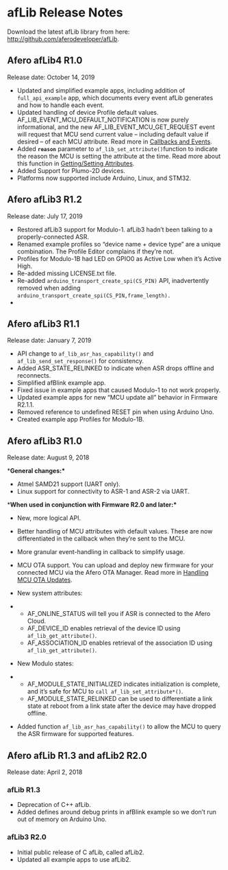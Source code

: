# afLib Release Notes

Download the latest afLib library from here: http://github.com/aferodeveloper/afLib.

## Afero afLib4 R1.0

Release date: October 14, 2019

- Updated and simplified example apps, including addition of `full_api_example` app, which documents every event afLib generates and how to handle each event.
- Updated handling of device Profile default values. AF_LIB_EVENT_MCU_DEFAULT_NOTIFICATION is now purely informational, and the new AF_LIB_EVENT_MCU_GET_REQUEST event will request that MCU send current value – including default value if desired – of each MCU attribute. Read more in [Callbacks and Events](../afLibCallbacks).
- Added **`reason`** parameter to `af_lib_set_attribute()`function to indicate the reason the MCU is setting the attribute at the time. Read more about this function in [Getting/Setting Attributes](../afLibAttributes#Func-setAttribute).
- Added Support for Plumo-2D devices.
- Platforms now supported include Arduino, Linux, and STM32.

## Afero afLib3 R1.2

Release date: July 17, 2019

- Restored afLib3 support for Modulo-1. afLib3 hadn’t been talking to a properly-connected ASR.
- Renamed example profiles so “device name + device type” are a unique combination. The Profile Editor complains if they’re not.
- Profiles for Modulo-1B had LED on GPIO0 as Active Low when it’s Active High.
- Re-added missing LICENSE.txt file.
- Re-added `arduino_transport_create_spi(CS_PIN)` API, inadvertently removed when adding `arduino_transport_create_spi(CS_PIN,frame_length).`
- 

## Afero afLib3 R1.1

Release date: January 7, 2019

- API change to `af_lib_asr_has_capability()` and `af_lib_send_set_response()` for consistency.
- Added ASR_STATE_RELINKED to indicate when ASR drops offline and reconnects.
- Simplified afBlink example app.
- Fixed issue in example apps that caused Modulo-1 to not work properly.
- Updated example apps for new “MCU update all” behavior in Firmware R2.1.1.
- Removed reference to undefined RESET pin when using Arduino Uno.
- Created example app Profiles for Modulo-1B.

## Afero afLib3 R1.0

Release date: August 9, 2018

***General changes:\***

- Atmel SAMD21 support (UART only).
- Linux support for connectivity to ASR-1 and ASR-2 via UART.

***When used in conjunction with Firmware R2.0 and later:\***

- New, more logical API.

- Better handling of MCU attributes with default values. These are now differentiated in the callback when they’re sent to the MCU.

- More granular event-handling in callback to simplify usage.

- MCU OTA support. You can upload and deploy new firmware for your connected MCU via the Afero OTA Manager. Read more in [Handling MCU OTA Updates](../MCU-OTA).

- New system attributes:

- - AF_ONLINE_STATUS will tell you if ASR is connected to the Afero Cloud.
  - AF_DEVICE_ID enables retrieval of the device ID using `af_lib_get_attribute()`.
  - AF_ASSOCIATION_ID enables retrieval of the association ID using `af_lib_get_attribute()`.

- New Modulo states:

- - AF_MODULE_STATE_INITIALIZED indicates initialization is complete, and it’s safe for MCU to `call af_lib_set_attribute*()`.
  - AF_MODULE_STATE_RELINKED can be used to differentiate a link state at reboot from a link state after the device may have dropped offline.

- Added function `af_lib_asr_has_capability()` to allow the MCU to query the ASR firmware for supported features.

## Afero afLib R1.3 and afLib2 R2.0

Release date: April 2, 2018

### afLib R1.3

- Deprecation of C++ afLib.
- Added defines around debug prints in afBlink example so we don’t run out of memory on Arduino Uno.

### afLib3 R2.0

- Initial public release of C afLib, called afLib2.
- Updated all example apps to use afLib2.